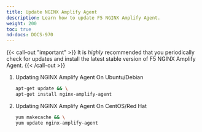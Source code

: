 ```yaml
---
title: Update NGINX Amplify Agent
description: Learn how to update F5 NGINX Amplify Agent.
weight: 200
toc: true
nd-docs: DOCS-970
---
```


{{< call-out "important" >}}
It is *highly* recommended that you periodically check for updates and install the latest stable version of F5 NGINX Amplify Agent.
{{< /call-out >}}

 1. Updating NGINX Amplify Agent On Ubuntu/Debian

    ```bash
    apt-get update && \
    apt-get install nginx-amplify-agent
    ```

 2. Updating NGINX Amplify Agent On CentOS/Red Hat

    ```bash
    yum makecache && \
    yum update nginx-amplify-agent
    ```